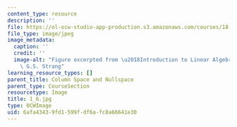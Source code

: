 ```yaml
---
content_type: resource
description: ''
file: https://ol-ocw-studio-app-production.s3.amazonaws.com/courses/18-06sc-linear-algebra-fall-2011/6afa43439fd1599fdf6afc8a66641e30_1_6.jpg
file_type: image/jpeg
image_metadata:
  caption: ''
  credit: ''
  image-alt: "Figure excerpted from \u2018Introduction to Linear Algebra\u2019 by\
    \ G.S. Strang"
learning_resource_types: []
parent_title: Column Space and Nullspace
parent_type: CourseSection
resourcetype: Image
title: 1_6.jpg
type: OCWImage
uid: 6afa4343-9fd1-599f-df6a-fc8a66641e30
---
```

